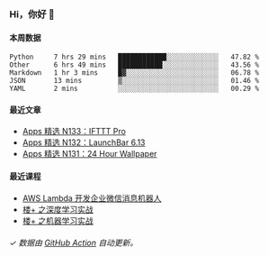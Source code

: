 ### Hi，你好 👋

#### 本周数据

<!--START_SECTION:waka-->
```text
Python     7 hrs 29 mins   ████████████░░░░░░░░░░░░░   47.82 % 
Other      6 hrs 49 mins   ███████████░░░░░░░░░░░░░░   43.56 % 
Markdown   1 hr 3 mins     █▓░░░░░░░░░░░░░░░░░░░░░░░   06.78 % 
JSON       13 mins         ▒░░░░░░░░░░░░░░░░░░░░░░░░   01.46 % 
YAML       2 mins          ░░░░░░░░░░░░░░░░░░░░░░░░░   00.29 % 
```
<!--END_SECTION:waka-->

#### 最近文章

<!-- BLOG:START -->
- [Apps 精选 N133：IFTTT Pro](http://huhuhang.com/post/product-hunt/product-hunt-n133)
- [Apps 精选 N132：LaunchBar 6.13](http://huhuhang.com/post/product-hunt/product-hunt-n132)
- [Apps 精选 N131：24 Hour Wallpaper](http://huhuhang.com/post/product-hunt/product-hunt-n131)
<!-- BLOG:END -->

#### 最近课程

<!-- SYL:START -->
- [AWS Lambda 开发企业微信消息机器人](https://lanqiao.cn/courses/2868)
- [楼+ 之深度学习实战](https://lanqiao.cn/courses/2617)
- [楼+ 之机器学习实战](https://lanqiao.cn/courses/2616)
<!-- SYL:END -->

###### ✓ 数据由 [GitHub Action](https://github.com/huhuhang/huhuhang/actions) 自动更新。

